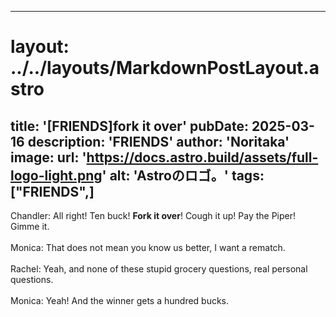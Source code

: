 
---
# layout: ../../layouts/MarkdownPostLayout.astro
title: '[FRIENDS]fork it over'
pubDate: 2025-03-16
description: 'FRIENDS'
author: 'Noritaka'
image:
    url: 'https://docs.astro.build/assets/full-logo-light.png'
    alt: 'Astroのロゴ。'
tags: ["FRIENDS",]
---

Chandler: All right! Ten buck! **Fork it over**! Cough it up! Pay the Piper! Gimme it.<br>
<br>
Monica: That does not mean you know us better, I want a rematch.<br>
<br>
Rachel: Yeah, and none of these stupid grocery questions, real personal questions.<br>
<br>
Monica: Yeah! And the winner gets a hundred bucks.<br>
<br>
